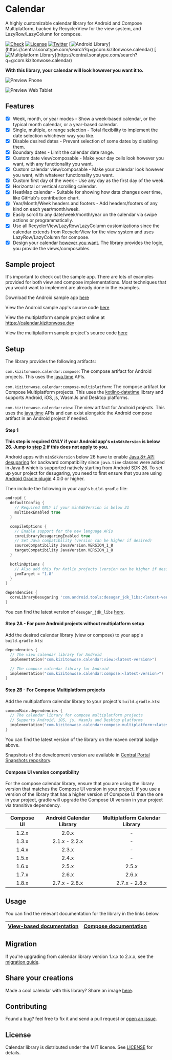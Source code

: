 # Calendar

A highly customizable calendar library for Android and Compose Multiplatform, backed by RecyclerView for the view system, and LazyRow/LazyColumn for compose.

[![Check](https://github.com/kizitonwose/Calendar/actions/workflows/check.yml/badge.svg?branch=main)](https://github.com/kizitonwose/Calendar/actions/workflows/check.yml)
[![License](https://img.shields.io/badge/License-MIT-0097A7.svg)](https://github.com/kizitonwose/Calendar/blob/main/LICENSE.md)
[![Twitter](https://img.shields.io/badge/Twitter-@kizitonwose-9C27B0.svg)](https://twitter.com/kizitonwose)
[![Android Library](https://img.shields.io/badge/dynamic/xml.svg?label=Android%20Library&color=blue&url=https://repo1.maven.org/maven2/com/kizitonwose/calendar/core/maven-metadata.xml&query=(//metadata/versioning/versions/version)[not(contains(text(),%27-%27))][last()])](https://central.sonatype.com/search?q=g:com.kizitonwose.calendar)
[![Multiplatform Library](https://img.shields.io/badge/dynamic/xml.svg?label=Multiplatform%20Library&color=blue&url=https://repo1.maven.org/maven2/com/kizitonwose/calendar/compose-multiplatform/maven-metadata.xml&query=(//metadata/versioning/versions/version)[not(contains(text(),%27-%27))][last()])](https://central.sonatype.com/search?q=g:com.kizitonwose.calendar)

**With this library, your calendar will look however you want it to.**

![Preview Phone](https://user-images.githubusercontent.com/15170090/197389318-b3925b65-aed9-4e1f-a778-ba73007cbdf7.png)

![Preview Web Tablet](https://github.com/user-attachments/assets/df7b11bb-23f8-423a-bbd4-9ade376a14be)

## Features

- [x] Week, month, or year modes - Show a week-based calendar, or the typical month calendar, or a year-based calendar.
- [x] Single, multiple, or range selection - Total flexibility to implement the date selection
  whichever way you like.
- [x] Disable desired dates - Prevent selection of some dates by disabling them.
- [x] Boundary dates - Limit the calendar date range.
- [x] Custom date view/composable - Make your day cells look however you want, with any
  functionality you want.
- [x] Custom calendar view/composable - Make your calendar look however you want, with whatever
  functionality you want.
- [x] Custom first day of the week - Use any day as the first day of the week.
- [x] Horizontal or vertical scrolling calendar.
- [x] HeatMap calendar - Suitable for showing how data changes over time, like GitHub's contribution
  chart.
- [x] Year/Month/Week headers and footers - Add headers/footers of any kind on each year/month/week.
- [x] Easily scroll to any date/week/month/year on the calendar via swipe actions or programmatically.
- [x] Use all RecyclerView/LazyRow/LazyColumn customizations since the calendar extends from
  RecyclerView for the view system and uses LazyRow/LazyColumn for compose.
- [x] Design your calendar [however you want.](https://github.com/kizitonwose/Calendar/issues/1) The
  library provides the logic, you provide the views/composables.

## Sample project

It's important to check out the sample app. There are lots of examples provided for both view and compose implementations. 
Most techniques that you would want to implement are already done in the examples.

Download the Android sample app [here](https://github.com/kizitonwose/Calendar/releases/download/2.5.4/sample.apk)

View the Android sample app's source code [here](https://github.com/kizitonwose/Calendar/tree/main/sample)

View the multiplatform sample project online at https://calendar.kizitonwose.dev

View the multiplatform sample project's source code [here](https://github.com/kizitonwose/Calendar/tree/main/compose-multiplatform/sample)

## Setup

The library provides the following artifacts: 

`com.kizitonwose.calendar:compose`: The compose artifact for Android projects. This uses the [java.time](https://docs.oracle.com/javase/8/docs/api/java/time/package-summary.html) APIs. 

`com.kizitonwose.calendar:compose-multiplatform`: The compose artifact for Compose Multiplatform projects. This uses the [kotlinx-datetime](https://github.com/Kotlin/kotlinx-datetime) library and supports Android, iOS, js, WasmJs and Desktop platforms.

`com.kizitonwose.calendar:view`: The view artifact for Android projects. This uses the [java.time](https://docs.oracle.com/javase/8/docs/api/java/time/package-summary.html) APIs and can exist alongside the Android compose artifact in an Android project if needed.

#### Step 1

**This step is required ONLY if your Android app's `minSdkVersion` is below 26. Jump to [step 2](#step-2) if this does not apply to you.**

Android apps with `minSdkVersion` below 26 have to enable [Java 8+ API desugaring](https://developer.android.com/studio/write/java8-support#library-desugaring) for backward compatibility since `java.time` classes were added in Java 8 which is supported natively starting from Android SDK 26. To set up your project for desugaring, you need to first ensure that you are using [Android Gradle plugin](https://developer.android.com/studio/releases/gradle-plugin#updating-plugin) 4.0.0 or higher.

Then include the following in your app's `build.gradle` file:

```groovy
android {
  defaultConfig {
    // Required ONLY if your minSdkVersion is below 21
    multiDexEnabled true
  }

  compileOptions {
    // Enable support for the new language APIs
    coreLibraryDesugaringEnabled true
    // Set Java compatibility (version can be higher if desired)
    sourceCompatibility JavaVersion.VERSION_1_8
    targetCompatibility JavaVersion.VERSION_1_8
  }

  kotlinOptions {
    // Also add this for Kotlin projects (version can be higher if desired)
    jvmTarget = "1.8"
  }
}

dependencies {
  coreLibraryDesugaring 'com.android.tools:desugar_jdk_libs:<latest-version>'
}
```

You can find the latest version of `desugar_jdk_libs` [here](https://mvnrepository.com/artifact/com.android.tools/desugar_jdk_libs).

#### Step 2A - For pure Android projects without multiplatform setup

Add the desired calendar library (view or compose) to your app's `build.gradle.kts`:

```kotlin
dependencies {
  // The view calendar library for Android
  implementation("com.kizitonwose.calendar:view:<latest-version>")

  // The compose calendar library for Android
  implementation("com.kizitonwose.calendar:compose:<latest-version>")
}
```

#### Step 2B - For Compose Multiplatform projects

Add the multiplatform calendar library to your project's `build.gradle.kts`:

```kotlin
commonMain.dependencies {
  // The calendar library for compose multiplatform projects
  // Supports Android, iOS, js, WasmJs and Desktop platforms
  implementation("com.kizitonwose.calendar:compose-multiplatform:<latest-version>")
}
```

You can find the latest version of the library on the maven central badge above.

Snapshots of the development version are available in [Central Portal Snapshots repository](https://central.sonatype.com/service/rest/repository/browse/maven-snapshots/com/kizitonwose/calendar/).

#### Compose UI version compatibility

For the compose calendar library, ensure that you are using the library version that matches the Compose UI version in your project. If you use a version of the library that has a higher version of Compose UI than the one in your project, gradle will upgrade the Compose UI version in your project via transitive dependency.

| Compose UI | Android Calendar Library | Multiplatform Calendar Library |
|:----------:|:------------------------:|:------------------------------:|
|   1.2.x    |          2.0.x           |               -                |
|   1.3.x    |      2.1.x - 2.2.x       |               -                |
|   1.4.x    |          2.3.x           |               -                |
|   1.5.x    |          2.4.x           |               -                |
|   1.6.x    |          2.5.x           |             2.5.x              |
|   1.7.x    |          2.6.x           |             2.6.x              |
|   1.8.x    |      2.7.x - 2.8.x       |         2.7.x - 2.8.x          |

## Usage

You can find the relevant documentation for the library in the links below.

|[View-based documentation](https://github.com/kizitonwose/Calendar/blob/main/docs/View.md)|[Compose documentation](https://github.com/kizitonwose/Calendar/blob/main/docs/Compose.md)|
|:-:|:-:|

## Migration

If you're upgrading from calendar library version 1.x.x to 2.x.x, see the [migration guide](https://github.com/kizitonwose/calendar/blob/main/docs/MigrationGuide.md).

## Share your creations

Made a cool calendar with this library? Share an image [here](https://github.com/kizitonwose/Calendar/issues/1).

## Contributing

Found a bug? feel free to fix it and send a pull request or [open an issue](https://github.com/kizitonwose/Calendar/issues).

## License

Calendar library is distributed under the MIT license.
See [LICENSE](https://github.com/kizitonwose/Calendar/blob/main/LICENSE.md) for details.
